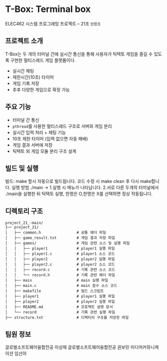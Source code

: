 # T-Box: Terminal box
ELEC462 시스템 프로그래밍 프로젝트 – 21조 `턴왔조`

## 프로젝트 소개
T-Box는 두 개의 터미널 간에 실시간 통신을 통해 사용자가 틱택토 게임을 즐길 수 있도록 구현한 멀티스레드 게임 플랫폼이다.
- 실시간 채팅
- 제한시간(10초) 타이머
- 게임 기록 저장
- 추후 다양한 게임으로 확장 가능

## 주요 기능
- 터미널 간 통신
- `pthread`를 사용한 멀티스레드 구조로 서버와 게임 분리
- 실시간 입력 처리 + 채팅 기능
- 10초 제한 타이머 (입력 없으면 자동 패배)
- 게임 결과 서버에 저장
- 틱택토 외 게임 모듈 분리 구조 설계



## 빌드 및 실행
빌드: make 할시 자동으로 빌드됩니다.
코드 수정 시 make clean 후 다시 make합니다.
실행 방법
./main ->
1.실행 시 메뉴가 나타납니다.
2.서로 다른 두개의 터미널에서 ./main을 실행한 뒤
틱택토 실행, 한명은 O,한명은 X를 선택하면 정상 작동됩니다.

## 디렉토리 구조
```
project_21_-main/
├── project_21/
│   ├── common.h                # 공통 헤더 파일
│   ├── game_result.txt         # 게임 결과 저장 파일
│   ├── games/                  # 게임 관련 소스 및 실행 파일
│   │   ├── player1             # player1 실행 파일
│   │   ├── player1.c           # player1 소스 코드
│   │   ├── player2             # player2 실행 파일
│   │   ├── player2.c           # player2 소스 코드
│   │   ├── record.c            # 기록 관련 소스 코드
│   │   └── record.h            # 기록 관련 헤더 파일
│   ├── main                    # main 실행 파일
│   ├── main.c                  # main 함수 소스 코드
│   ├── makefile                # 빌드 스크립트
│   ├── player1                 # player1 실행 파일
│   ├── player2                 # player2 실행 파일
│   ├── README.md               # 프로젝트 설명 문서
│   └── record                  # 기록 관련 실행 파일
├── structure.txt               # 디렉터리 구조를 저장한 파일
```

## 팀원 정보
글로벌소프트웨어융합전공 이상재
글로벌소프트웨어융합전공 권보민
미디어커뮤니케이션 임선아
